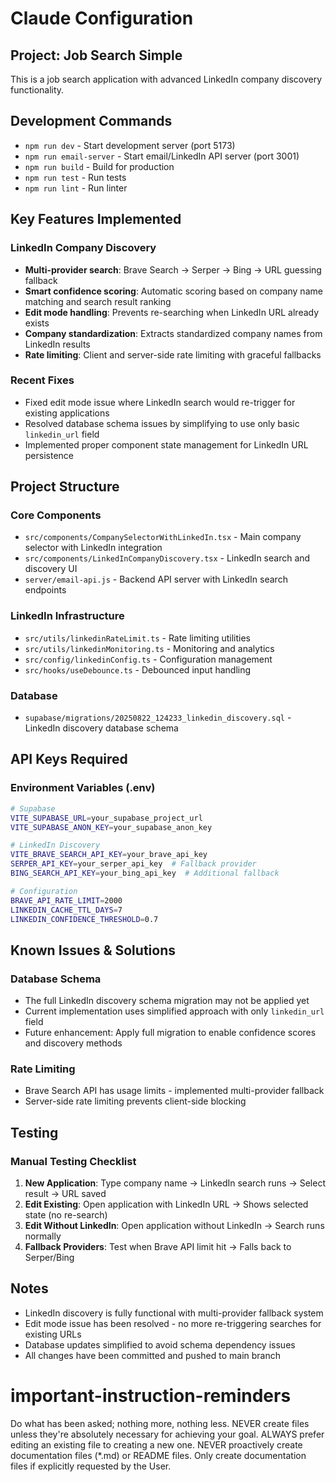 # Claude Configuration

## Project: Job Search Simple

This is a job search application with advanced LinkedIn company discovery functionality.

## Development Commands

- `npm run dev` - Start development server (port 5173)
- `npm run email-server` - Start email/LinkedIn API server (port 3001)  
- `npm run build` - Build for production
- `npm run test` - Run tests
- `npm run lint` - Run linter

## Key Features Implemented

### LinkedIn Company Discovery
- **Multi-provider search**: Brave Search → Serper → Bing → URL guessing fallback
- **Smart confidence scoring**: Automatic scoring based on company name matching and search result ranking
- **Edit mode handling**: Prevents re-searching when LinkedIn URL already exists
- **Company standardization**: Extracts standardized company names from LinkedIn results
- **Rate limiting**: Client and server-side rate limiting with graceful fallbacks

### Recent Fixes
- Fixed edit mode issue where LinkedIn search would re-trigger for existing applications
- Resolved database schema issues by simplifying to use only basic `linkedin_url` field
- Implemented proper component state management for LinkedIn URL persistence

## Project Structure

### Core Components
- `src/components/CompanySelectorWithLinkedIn.tsx` - Main company selector with LinkedIn integration
- `src/components/LinkedInCompanyDiscovery.tsx` - LinkedIn search and discovery UI
- `server/email-api.js` - Backend API server with LinkedIn search endpoints

### LinkedIn Infrastructure  
- `src/utils/linkedinRateLimit.ts` - Rate limiting utilities
- `src/utils/linkedinMonitoring.ts` - Monitoring and analytics
- `src/config/linkedinConfig.ts` - Configuration management
- `src/hooks/useDebounce.ts` - Debounced input handling

### Database
- `supabase/migrations/20250822_124233_linkedin_discovery.sql` - LinkedIn discovery database schema

## API Keys Required

### Environment Variables (.env)
```bash
# Supabase
VITE_SUPABASE_URL=your_supabase_project_url
VITE_SUPABASE_ANON_KEY=your_supabase_anon_key

# LinkedIn Discovery  
VITE_BRAVE_SEARCH_API_KEY=your_brave_api_key
SERPER_API_KEY=your_serper_api_key  # Fallback provider
BING_SEARCH_API_KEY=your_bing_api_key  # Additional fallback

# Configuration
BRAVE_API_RATE_LIMIT=2000
LINKEDIN_CACHE_TTL_DAYS=7
LINKEDIN_CONFIDENCE_THRESHOLD=0.7
```

## Known Issues & Solutions

### Database Schema
- The full LinkedIn discovery schema migration may not be applied yet
- Current implementation uses simplified approach with only `linkedin_url` field
- Future enhancement: Apply full migration to enable confidence scores and discovery methods

### Rate Limiting
- Brave Search API has usage limits - implemented multi-provider fallback
- Server-side rate limiting prevents client-side blocking

## Testing

### Manual Testing Checklist
1. **New Application**: Type company name → LinkedIn search runs → Select result → URL saved
2. **Edit Existing**: Open application with LinkedIn URL → Shows selected state (no re-search)
3. **Edit Without LinkedIn**: Open application without LinkedIn → Search runs normally
4. **Fallback Providers**: Test when Brave API limit hit → Falls back to Serper/Bing

## Notes

- LinkedIn discovery is fully functional with multi-provider fallback system
- Edit mode issue has been resolved - no more re-triggering searches for existing URLs
- Database updates simplified to avoid schema dependency issues
- All changes have been committed and pushed to main branch

# important-instruction-reminders
Do what has been asked; nothing more, nothing less.
NEVER create files unless they're absolutely necessary for achieving your goal.
ALWAYS prefer editing an existing file to creating a new one.
NEVER proactively create documentation files (*.md) or README files. Only create documentation files if explicitly requested by the User.
